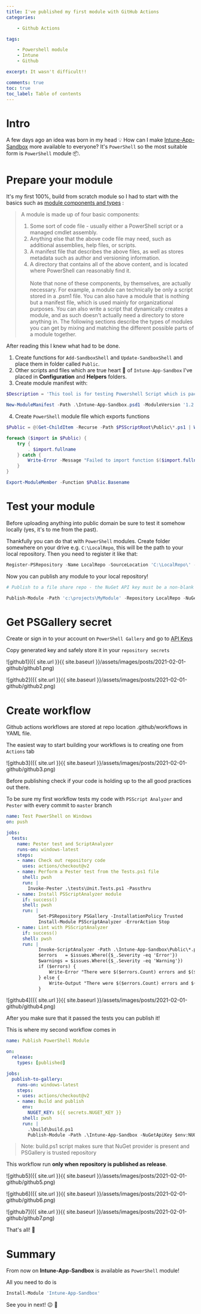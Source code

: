 ```yaml
---
title: I've published my first module with GitHub Actions
categories:

    - Github Actions

tags:

    - Powershell module
    - Intune
    - Github

excerpt: It wasn't difficult!!

comments: true
toc: true
toc_label: Table of contents
---
```


# Intro

A few days ago an idea was born in my head 💡
How can I make [Intune-App-Sandbox](https://github.com/UniverseCitiz3n/Intune-App-Sandbox) more available to everyone?
It's `PowerShell` so the most suitable form is `PowerShell` module 📦.

# Prepare your module

It's my first 100%, build from scratch module so I had to start with the basics such as [module components and types](https://docs.microsoft.com/en-us/powershell/scripting/developer/module/understanding-a-windows-powershell-module?view=powershell-7.1#module-components-and-types) :

> A module is made up of four basic components:
 >1. Some sort of code file - usually either a PowerShell script or a managed cmdlet assembly.
 >1. Anything else that the above code file may need, such as additional assemblies, help files, or scripts.
 >1. A manifest file that describes the above files, as well as stores metadata such as author and versioning information.
 >1. A directory that contains all of the above content, and is located where PowerShell can reasonably find it.
 <br><br>Note that none of these components, by themselves, are actually necessary. For example, a module can technically be only a script stored in a .psm1 file. You can also have a module that is nothing but a manifest file, which is used mainly for organizational purposes. You can also write a script that dynamically creates a module, and as such doesn't actually need a directory to store anything in. The following sections describe the types of modules you can get by mixing and matching the different possible parts of a module together.

After reading this I knew what had to be done.

1. Create functions for `Add-SandboxShell` and `Update-SandboxShell` and place them in folder called `Public`.
1. Other scripts and files which are true heart 💖 of `Intune-App-Sandbox` I've placed in **Configuration** and **Helpers** folders.
1. Create module manifest with:

```powershell
$Description = 'This tool is for testing Powershell Script which is packed using Win32 Content Prep Tool for installing software using Win32 Deployment profile in Intune.'

New-ModuleManifest -Path .\Intune-App-Sandbox.psd1 -ModuleVersion '1.2' -Author 'Maciej Horbacz' -Description $Description
```

4. Create `PowerShell` module file which exports functions

```powershell
$Public = @(Get-ChildItem -Recurse -Path $PSScriptRoot\Public\*.ps1 | Where-Object { $_ -notmatch '\.Examples.ps1' })

foreach ($import in $Public) {
	try {
		. $import.fullname
	} catch {
		Write-Error -Message "Failed to import function $($import.fullname): $_"
	}
}

Export-ModuleMember -Function $Public.Basename
```

# Test your module

Before uploading anything into public domain be sure to test it somehow locally (yes, it's to me from the past).

Thankfully you can do that with `PowerShell` modules.
Create folder somewhere on your drive e.g. `C:\LocalRepo`, this will be the path to your local repository.
Then you need to register it like that:

```powershell
Register-PSRepository -Name LocalRepo -SourceLocation 'C:\LocalRepo\' -ScriptSourceLocation 'C:\LocalRepo\' -InstallationPolicy Trusted
```

Now you can publish any module to your local repository!

```powershell
# Publish to a file share repo - the NuGet API key must be a non-blank string

Publish-Module -Path 'c:\projects\MyModule' -Repository LocalRepo -NuGetApiKey 'AnyStringWillDo'
```

# Get PSGallery secret

Create or sign in to your account on `PowerShell Gallery` and go to [API Keys](https://www.powershellgallery.com/account/apikeys)

Copy generated key and safely store it in your `repository secrets`

![github1]({{ site.url }}{{ site.baseurl }}/assets/images/posts/2021-02-01-github/github1.png)

![github2]({{ site.url }}{{ site.baseurl }}/assets/images/posts/2021-02-01-github/github2.png)

# Create workflow

Github actions workflows are stored at repo location .github/workflows in YAML file.

The easiest way to start building your workflows is to creating one from `Actions` tab

![github3]({{ site.url }}{{ site.baseurl }}/assets/images/posts/2021-02-01-github/github3.png)

Before publishing check if your code is holding up to the all good practices out there.

To be sure my first workflow tests my code with `PSScript Analyzer` and `Pester` with every commit to `master` branch

```yaml
name: Test PowerShell on Windows
on: push

jobs:
  tests:
    name: Pester test and ScriptAnalyzer
    runs-on: windows-latest
    steps:
    - name: Check out repository code
      uses: actions/checkout@v2
    - name: Perform a Pester test from the Tests.ps1 file
      shell: pwsh
      run: |
        Invoke-Pester .\tests\Unit.Tests.ps1 -Passthru     
    - name: Install PSScriptAnalyzer module
      if: success()
      shell: pwsh
      run: |
            Set-PSRepository PSGallery -InstallationPolicy Trusted
            Install-Module PSScriptAnalyzer -ErrorAction Stop
    - name: Lint with PSScriptAnalyzer
      if: success()
      shell: pwsh
      run: |
            Invoke-ScriptAnalyzer -Path .\Intune-App-Sandbox\Public\*.ps1 -Recurse -Outvariable issues -ExcludeRule PSAvoidUsingWriteHost,PSUseShouldProcessForStateChangingFunctions
            $errors   = $issues.Where({$_.Severity -eq 'Error'})
            $warnings = $issues.Where({$_.Severity -eq 'Warning'})
            if ($errors) {
                Write-Error "There were $($errors.Count) errors and $($warnings.Count) warnings total." -ErrorAction Stop
            } else {
                Write-Output "There were $($errors.Count) errors and $($warnings.Count) warnings total."
            }
```

![github4]({{ site.url }}{{ site.baseurl }}/assets/images/posts/2021-02-01-github/github4.png)

After you make sure that it passed the tests you can publish it!

This is where my second workflow comes in

```yaml
name: Publish PowerShell Module

on:
  release:
    types: [published]

jobs:
  publish-to-gallery:
    runs-on: windows-latest
    steps:
    - uses: actions/checkout@v2
    - name: Build and publish
      env:
        NUGET_KEY: ${{ secrets.NUGET_KEY }}
      shell: pwsh
      run: |
        .\build\build.ps1
        Publish-Module -Path .\Intune-App-Sandbox -NuGetApiKey $env:NUGET_KEY -Verbose
```

>Note: build.ps1 script makes sure that NuGet provider is present and PSGallery is trusted repository

This workflow run **only when repository is published as release**.

![github5]({{ site.url }}{{ site.baseurl }}/assets/images/posts/2021-02-01-github/github5.png)

![github6]({{ site.url }}{{ site.baseurl }}/assets/images/posts/2021-02-01-github/github6.png)

![github7]({{ site.url }}{{ site.baseurl }}/assets/images/posts/2021-02-01-github/github7.png)

That's all! 🥳
# Summary

From now on **Intune-App-Sandbox** is available as `PowerShell` module!

All you need to do is

```powershell
Install-Module 'Intune-App-Sandbox'
```

See you in next! 😉 🧠

